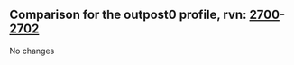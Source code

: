 ## Comparison for the outpost0 profile, rvn: [2700](https://github.com/PRO100KatYT/FortniteProfileRevisions/tree/main/profiles/outpost0/2700%20outpost0.json)-[2702](https://github.com/PRO100KatYT/FortniteProfileRevisions/tree/main/profiles/outpost0/2702%20outpost0.json)

No changes
